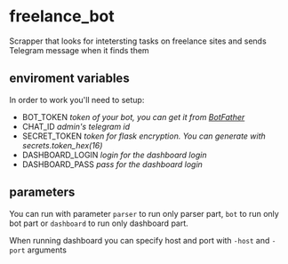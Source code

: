 # freelance_bot
Scrapper that looks for intetersting tasks on freelance sites and sends Telegram message when it finds them

## enviroment variables
In order to work you'll need to setup:
* BOT_TOKEN 		_token of your bot, you can get it from [BotFather](https://t.me/botfather)_
* CHAT_ID 			_admin's telegram id_
* SECRET_TOKEN 		_token for flask encryption. You can generate with secrets.token_hex(16)_
* DASHBOARD_LOGIN	_login for the dashboard login_
* DASHBOARD_PASS	_pass for the dashboard login_

## parameters
You can run with parameter `parser` to run only parser part, `bot` to run only bot part or `dashboard` to run only
dashboard part.

When running dashboard you can specify host and port with `-host` and `-port` arguments